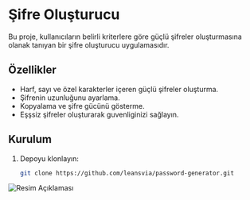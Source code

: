 # Şifre Oluşturucu

Bu proje, kullanıcıların belirli kriterlere göre güçlü şifreler oluşturmasına olanak tanıyan bir şifre oluşturucu uygulamasıdır.

## Özellikler

- Harf, sayı ve özel karakterler içeren güçlü şifreler oluşturma.
- Şifrenin uzunluğunu ayarlama.
- Kopyalama ve şifre gücünü gösterme.
- Eşşsiz şifreler oluşturarak guvenliginizi sağlayın.

## Kurulum

1. Depoyu klonlayın:
   ```bash
   git clone https://github.com/leansvia/password-generator.git
![Resim Açıklaması](password-generator/img.png)

